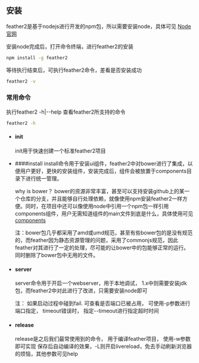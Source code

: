 ## 安装

feather2是基于nodejs进行开发的npm包，所以需要安装node，具体可见 [Node官网](https://nodejs.org)

安装node完成后，打开命令终端，进行feather2的安装

```sh
npm install -g feather2
```

等待执行结束后，可执行feather2命令，差看是否安装成功

```sh
feather2 -v
```

### 常用命令

执行feather2 -h|--help 查看feather2所支持的命令

```sh
feather2 -h
```

* #### init    
    init用于快速创建一个标准feather2项目

* ####install 
    install命令用于安装ui组件，feather2中对bower进行了集成，以便用户更好，更快的安装组件，安装完成后，组件会被放置于components目录下进行统一管理。

    why is bower？ bower的资源非常丰富，甚至可以支持安装github上的某一个仓库的分支，并且能够自行处理依赖，就像使用npm安装feather2一样方便。同时，在项目中还可以像使用node中引用一个npm包一样引用 components组件，用户无需知道组件的main文件到底是什么，具体使用可见[components](./components.md)

    注：bower包几乎都采用了amd或umd规范，甚至有些bower包的是没有规范的，而feather因为静态资源管理的问题，采用了commonjs规范，因此feather对其进行了一定的处理，尽可能的让bower中的包能够正常的运行。同时删除了bower包中无用的文件。

* #### server
    server命令用于开启一个webserver，用于本地调试， 1.x中则需要安装jdk包，而feather2中对此进行了改进，只需要安装node即可

    注： 如果启动过程中碰到fail. 可查看是否端口已被占用， 可使用-p参数进行端口指定， timeout错误时， 指定--timeout进行指定超时时间

* #### release
    release是之后我们最常使用到的命令， 用于编译feather项目， 使用-w参数即可实现 保存后自动编译的效果，-L则开启livereload，免去手动刷新浏览器的烦恼，其他参数可见help
